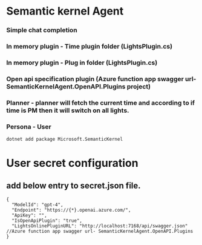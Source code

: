 # Semantic kernel Agent
### Simple chat completion
### In memory plugin - Time plugin folder (LightsPlugin.cs)
### In memory plugin - Plug in folder (LightsPlugin.cs)
### Open api specification plugin  (Azure function app swagger url- SemanticKernelAgent.OpenAPI.Plugins project)
### Planner - planner will fetch the current time and according to if time is PM then it will switch on all lights.
### Persona - User 

```
dotnet add package Microsoft.SemanticKernel
```

# User secret configuration
## add below entry to secret.json file.
```
{
  "ModelId": "gpt-4",
  "Endpoint": "https://{*}.openai.azure.com/",
  "ApiKey": "",
  "IsOpenApiPlugin": "true",
  "LightsOnlinePluginURL": "http://localhost:7168/api/swagger.json" //Azure function app swagger url- SemanticKernelAgent.OpenAPI.Plugins 
}
```
